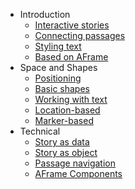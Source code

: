 * Introduction
  * [Interactive stories](introduction/stories.md)
  * [Connecting passages](introduction/links.md)
  * [Styling text](introduction/styling.md)
  * [Based on AFrame](introduction/usingaframe.md)
* Space and Shapes
  * [Positioning](space/positions.md)
  * [Basic shapes](space/shapes.md)
  * [Working with text](space/text.md)
  * [Location-based](space/location.md)
  * [Marker-based](space/marker.md)
* Technical
  * [Story as data](technical/data.md)
  * [Story as object](technical/object.md)
  * [Passage navigation](technical/progression.md)
  * [AFrame Components](technical/components.md)
